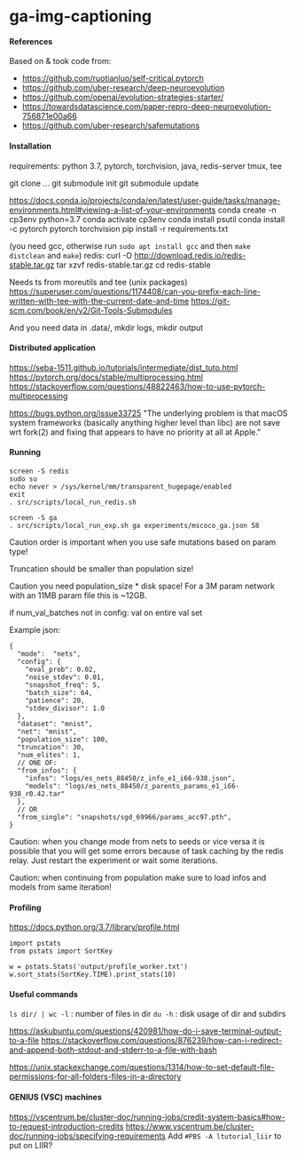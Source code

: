 # ga-img-captioning

#### References

Based on & took code from:
- https://github.com/ruotianluo/self-critical.pytorch
- https://github.com/uber-research/deep-neuroevolution
- https://github.com/openai/evolution-strategies-starter/
- https://towardsdatascience.com/paper-repro-deep-neuroevolution-756871e00a66
- https://github.com/uber-research/safemutations


#### Installation

requirements: python 3.7, pytorch, torchvision, java, redis-server
tmux, tee

git clone ...
git submodule init
git submodule update

https://docs.conda.io/projects/conda/en/latest/user-guide/tasks/manage-environments.html#viewing-a-list-of-your-environments
conda create -n cp3env python=3.7
conda activate cp3env
conda install psutil
conda install -c pytorch pytorch torchvision
pip install -r requirements.txt

(you need gcc, otherwise run `sudo apt install gcc` and then `make distclean` and `make`)
redis:
curl -O http://download.redis.io/redis-stable.tar.gz
tar xzvf redis-stable.tar.gz
cd redis-stable

Needs ts from moreutils and tee (unix packages)
https://superuser.com/questions/1174408/can-you-prefix-each-line-written-with-tee-with-the-current-date-and-time
https://git-scm.com/book/en/v2/Git-Tools-Submodules

And you need data in .data/, mkdir logs, mkdir output

#### Distributed application

https://seba-1511.github.io/tutorials/intermediate/dist_tuto.html
https://pytorch.org/docs/stable/multiprocessing.html
https://stackoverflow.com/questions/48822463/how-to-use-pytorch-multiprocessing

https://bugs.python.org/issue33725
"The underlying problem is that macOS system frameworks (basically anything higher level than libc) are not save wrt fork(2) and fixing that appears to have no priority at all at Apple."

#### Running

```
screen -S redis
sudo su
echo never > /sys/kernel/mm/transparent_hugepage/enabled
exit
. src/scripts/local_run_redis.sh

screen -S ga
. src/scripts/local_run_exp.sh ga experiments/mscoco_ga.json 58
```

Caution order is important when you use safe mutations based on param type!

Truncation should be smaller than population size!

Caution you need population_size * <size of one param.pth file> disk space! For a 3M param network with an 11MB param file this is ~12GB.

if num_val_batches not in config: val on entire val set

Example json:
```
{
  "mode":  "nets",
  "config": {
    "eval_prob": 0.02,
    "noise_stdev": 0.01,
    "snapshot_freq": 5,
    "batch_size": 64,
    "patience": 20,
    "stdev_divisor": 1.0
  },
  "dataset": "mnist",
  "net": "mnist",
  "population_size": 100,
  "truncation": 30,
  "num_elites": 1,
  // ONE OF:
  "from_infos": {
    "infos": "logs/es_nets_88450/z_info_e1_i66-938.json",
    "models": "logs/es_nets_88450/z_parents_params_e1_i66-938_r0.42.tar"
  },
  // OR
  "from_single": "snapshots/sgd_69966/params_acc97.pth",
}

```

Caution: when you change mode from nets to seeds or vice versa it is possible
that you will get some errors because of task caching by the redis relay. Just
restart the experiment or wait some iterations.

Caution: when continuing from population make sure to load infos and models
from same iteration!


#### Profiling
https://docs.python.org/3.7/library/profile.html

```
import pstats
from pstats import SortKey

w = pstats.Stats('output/profile_worker.txt')
w.sort_stats(SortKey.TIME).print_stats(10)
```

#### Useful commands

`ls dir/ | wc -l` : number of files in dir
`du -h` : disk usage of dir and subdirs

https://askubuntu.com/questions/420981/how-do-i-save-terminal-output-to-a-file
https://stackoverflow.com/questions/876239/how-can-i-redirect-and-append-both-stdout-and-stderr-to-a-file-with-bash

https://unix.stackexchange.com/questions/1314/how-to-set-default-file-permissions-for-all-folders-files-in-a-directory

#### GENIUS (VSC) machines ####

https://vscentrum.be/cluster-doc/running-jobs/credit-system-basics#how-to-request-introduction-credits
https://www.vscentrum.be/cluster-doc/running-jobs/specifying-requirements
Add `#PBS -A ltutorial_liir` to put on LIIR?